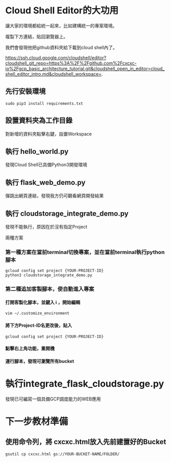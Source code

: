 # Cloud Shell Editor的大功用

讓大家的環境都給統一起來，比如建構統一的專案環境。

複製下方連結，貼回瀏覽器上。

我們會發現他把github資料夾給下載到cloud shell內了。


https://ssh.cloud.google.com/cloudshell/editor?cloudshell_git_repo=https%3A%2F%2Fgithub.com%2Fcxcxc-io%2Fgcp_basic_architecture_tutorial.git&cloudshell_open_in_editor=cloud_shell_editor_intro.md&cloudshell_workspace=.


## 先行安裝環境
```
sudo pip3 install requirements.txt
```

## 設置資料夾為工作目錄

對新增的資料夾點擊右鍵，設置Workspace

## 執行 hello_world.py

發現Cloud Shell已具備Python3開發環境

## 執行 flask_web_demo.py

彈跳出網頁連結，發現我方仍可觀看網頁開發結果

## 執行 cloudstorage_integrate_demo.py

發現不能執行，原因在於沒有指定Project

兩種方案

### 第一種方案在當前terminal切換專案，並在當前terminal執行python腳本

```
gcloud config set project {YOUR-PROJECT-ID}
python3 cloudstorage_integrate_demo.py
```

### 第二種追加客製腳本，使自動進入專案

#### 打開客製化腳本，並鍵入 i ，開始編輯
```
vim ~/.customize_environment
```

#### 將下方Project-ID名更改後，貼入
```
gcloud config set project {YOUR-PROJECT-ID}
```

#### 點擊右上角功能，重開機


#### 運行腳本，發現可瀏覽所有bucket


# 執行integrate_flask_cloudstorage.py

發現已可編寫一個具備GCP調度能力的WEB應用

# 下一步教材準備

## 使用命令列，將 cxcxc.html放入先前建置好的Bucket

```
gsutil cp cxcxc.html gs://YOUR-BUCKET-NAME/FOLDER/
```





